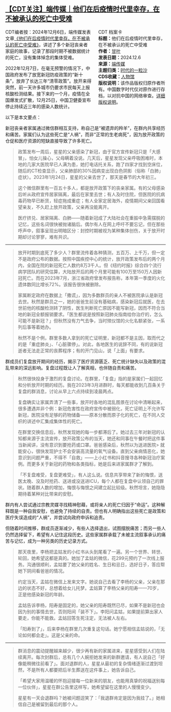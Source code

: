 <!--1734330780000-->
[【CDT关注】端传媒｜他们在后疫情时代里幸存，在不被承认的死亡中受难](https://chinadigitaltimes.net/chinese/714034.html)
------

<div style="width:42%;float:right;padding-left:20px;"><div class="su-spoiler su-spoiler-style-fancy su-spoiler-icon-chevron-circle" data-scroll-offset="0" data-anchor-in-url="no"><div class="su-spoiler-title" tabindex="0" role="button"><span class="su-spoiler-icon"></span>CDT 档案卡</div><div class="su-spoiler-content su-u-clearfix su-u-trim"><strong>标题：</strong>他们在后疫情时代里幸存，在不被承认的死亡中受难<br><strong>作者：</strong><a href="https://chinadigitaltimes.net/space/端传媒" target="_blank">甘叶</a><br><strong>发表日期：</strong>2024.12.6<br><strong>来源：</strong><a href="https://theinitium.com/zh-hans/article/20241206-mainland-covid-bereaved-in-post-covid-china" target="_blank">端传媒</a><br><strong>主题归类：</strong><a href="https://chinadigitaltimes.net/space/时代的一粒沙" target="_blank">时代的一粒沙</a><br><strong>CDS收藏：</strong><a href="https://chinadigitaltimes.net/space/%E4%BA%BA%E7%89%A9%E9%A6%86" target="_blank" rel="noopener">人物馆</a><br><strong>版权说明：</strong>该作品版权归原作者所有。中国数字时代仅对原作进行存档，以对抗中国的网络审查。<a href="https://chinadigitaltimes.net/chinese/copyright">详细版权说明</a>。</div></div></div><p>CDT编者按：2024年12月6日，端传媒发表文章<a href="https://theinitium.com/zh-hans/article/20241206-mainland-covid-bereaved-in-post-covid-china" title="《他们在后疫情时代里幸存，在不被承认的死亡中受难》">《他们在后疫情时代里幸存，在不被承认的死亡中受难》</a>，讲述了多个新冠丧亲者家庭的故事，记录了那段时期不被数据统计的死亡，没有集体悼念的集体受难。</p><p>2022年12月7日，在毫无预警的情况下，中国政府发布了放宽新冠防疫政策的“新十条”，放弃了长达三年“清零政策”。放开来得突然，前一天许多城市仍要求市民每天上报核酸检测结果。接下来的一个月，疫情在全国爆发式扩散，12月25日，中国卫健委宣布停止持续近三年的感染人数统计。</p><p>以下是本文要点：</p><p>新冠丧亲者家属通过微信群相互支持，称自己是“被遗弃的羚羊”，在群内共享经历和痛苦。家属们认为这些死亡是“人祸”，而非“正常的生老病死”，因为放开政策的仓促和医疗资源的短缺直接导致了许多死亡。</p><blockquote><p>政策发布一周后，星星的父亲感染了新冠，由于官方宣传新冠只是「大感冒」，怕女儿操心，父母瞒着没说。几天后，星星发现父亲呼吸困难时，本地的几家大医院早已人满为患，她打电话托关系，跑了四家才找到空床位，随后的CT检查显示，父亲肺部的30%因病变出现白色阴影（俗称「白肺」症状）。2023年1月24日，星星的父亲去世了，那天是春节的大年初三。</p><p>这个微信群里有一百五十多人，都是放开政策下的丧亲家属。有的父母感染后听从政府宣传居家隔离，最后在家里去世；有人及时住院，但医院的抗病毒药物早已断货，轻症拖成重症；有人全家定居海外，疫情期间父亲回国看望亲友，不久赶上放开政策，父亲再没能离开。</p><p>医疗挤兑、居家隔离、白肺——随着新冠成了大陆社会在重振中急需摆脱的记忆，这些名词很快被抛诸脑后。偶尔有人在网上呼吁不要忘记，但在那些呼声中，叙事呈现出明暗区分：封控时期被视为某种集体创伤，关于放开时期却讨论寥寥，难有共识。</p></blockquote><hr><blockquote><p>放开时期到底死了多少人？群里流传着各种猜测，五百万、上千万，但一定不是政府公布的数据。按照中国疾控中心的统计，放开政策发布后的两个月内，全国在院的新冠死亡人数约8万3千人。但《纽约时报》综合四个流行病学团队的研究估算，大陆放开后的两个月里可能有100万至150万人因新冠死亡。而在2023年7月，浙江省政府曾发布报告称，本年第一季度的火化遗体数同比增长72%。该报告很快被删除。</p><p>家属断定政府在数据上「撒谎」，因为多数群员的亲人不被医院承认是新冠去世。秋然是群员之一，她的爸爸生前没有基础病，感染新冠后就医，在去世前他的核酸检测转了阴性，医生判断死亡原因不能写新冠，因而不符合当地的新冠全额报销要求。「医生都说是按照新冠肺炎指南给你治疗的，怎么可能不是新冠？」但秋然没有力气去争，当时殡仪馆的火化名额紧张，一系列后事等着她办。</p><p>秋然不是个例，群里多数人拿到的死亡证明里，新冠都不是主因，取而代之的是「重症肺炎」、「心脏骤停」。对此，各地医生的说辞不同，有的说新冠逝者无法走正常的丧葬程序；有的开门见山，说「上面」有要求。</p></blockquote><p>群成员们复盘放开期间的经历，揭示了医疗资源匮乏、死亡统计缺失以及政策的混乱带来的深远影响。复盘过程既让人了解真相，也伴随自责和痛苦。</p><blockquote><p>秋然很快投身于激烈的复盘讨论。在群里，「复盘」指的是家属们一起回忆和分析放开时期的经历。我在2023年3月进群时，每天都能收到几百条关于复盘的群消息，讨论从早上六点持续到凌晨两点。</p><p>复盘确实让家属弄清了一些事，放开时各地的混乱图景在讨论中清晰起来，很多遭遇并非个例：新冠危害性在政府宣传中被弱化，死亡证明上不允许写新冠，医院没有足够的药物储备——原本分散而原子化的死亡，在不同人交织的讲述中汇集成集体性的死亡。</p><p>在群里交换信息后，秋然发现她的每一步都滞后了。她过去三年对新冠的认知都来源于主流宣传，放开政策公布的当天，她还和同事在午餐时把这件事当新闻讲，没有意识到要抢药或口罩。爸爸感染后，秋然以为送进医院&gt; 就能安心，很快发现护士不会安装高流量的氧气设备。直到父亲病情恶化，她意识到问题严重，不得不「自救」——上小红书和抖音搜寻各种新冠治疗案例。而更多关于新冠的药物和各类指标，她是后来进家属群才了解到。</p><p>「不复盘难受，复盘更难受」，有人这么说。信息共享带来了新的悔恨，送医太晚、没及时抢药、送进或没送进ICU，每个人都在复盘中认领自己的罪状。随着群人数的增加，悔恨与悔恨之间建立起比较级。秋然坦言，她隐隐期待着某种对比带来的安慰。</p></blockquote><p>群内有人尝试通过宗教灵媒寻找精神慰藉，或将亲人的死亡归因于“命运”。这种解释既是一种自我安慰，也避免了持续的自责。但也有人明确指出这些死亡是政策和医疗失误造成的“人祸”，并尝试向政府申诉和追责。</p><p>但随着时间推移，群成员逐渐减少，有些人选择退出，试图摆脱痛苦；而另一些人仍然选择留下，希望有人记住这段历史。这些家属群承载了未被主流叙事承认的痛苦与记忆，成为一种另类的历史记录方式。</p><blockquote><p>那天夜里，李杨把孟姑发的小红书从头到尾看了一遍。另一个世界、转世、轮回，她希望这都是真的。她加了孟姑的微信，花299元预约了一次线上服务。沟通很顺利，孟姑要了她父亲的姓名、生日和忌日，选好日子，答应帮她下阴间看爸爸的情况。</p><p>约定当天，孟姑在微信上发来文字。她说自己去看了李杨的父亲，父亲在那边的状态不好，总想着给女儿托梦。孟姑算了李杨父亲的阳寿——70岁，正是他感染新冠的年龄。</p><p>孟姑告诉李杨，阳寿是固定的，她父亲的阳寿既然已尽，如果不是新冠也会因为别的事情去世，否则阳间「装不下」。李阳问孟姑，如果提前算出家人要走，你能不能救。孟姑回答生死注定，无法被人左右。</p><p>「阳寿到了」，后来李杨在群里几次重复这句话。她宁愿相信孟姑说的，「无论如何都会走」。这是父亲的命。</p></blockquote><hr><blockquote><p>群消息的震动提醒越来越少，很少再有新的家属进来，星星感受到人们在陆续离开。每次封群后，总有几个人婉拒她发来的新群邀请，有人说自己「好像能稍微往前看了」。面对退群的人，星星从最初的复杂情绪逐渐过渡到坦然，不是所有人都要把后半生葬送在这件事上，她告诉自己。</p><p>「希望大家用温暖的怀抱迎接每一位新来的朋友，也能用真挚的祝福送别每一位伙伴」，星星在群公告里这样写，她希望留在这里的人慢慢变少。</p><p>星星有一天会退群吗？她被问题逗笑了：「我退群肯定是因为我挂了。」她相信自己是被留到最后的那个人。</p></blockquote><div class="addtoany_share_save_container addtoany_content addtoany_content_bottom"><div class="a2a_kit a2a_kit_size_32 addtoany_list" data-a2a-url="https://chinadigitaltimes.net/chinese/714034.html" data-a2a-title="【CDT关注】端传媒｜他们在后疫情时代里幸存，在不被承认的死亡中受难"><a class="a2a_button_facebook" href="https://www.addtoany.com/add_to/facebook?linkurl=https%3A%2F%2Fchinadigitaltimes.net%2Fchinese%2F714034.html&amp;linkname=%E3%80%90CDT%E5%85%B3%E6%B3%A8%E3%80%91%E7%AB%AF%E4%BC%A0%E5%AA%92%EF%BD%9C%E4%BB%96%E4%BB%AC%E5%9C%A8%E5%90%8E%E7%96%AB%E6%83%85%E6%97%B6%E4%BB%A3%E9%87%8C%E5%B9%B8%E5%AD%98%EF%BC%8C%E5%9C%A8%E4%B8%8D%E8%A2%AB%E6%89%BF%E8%AE%A4%E7%9A%84%E6%AD%BB%E4%BA%A1%E4%B8%AD%E5%8F%97%E9%9A%BE" title="Facebook" rel="nofollow noopener" target="_blank"></a><a class="a2a_button_twitter" href="https://www.addtoany.com/add_to/twitter?linkurl=https%3A%2F%2Fchinadigitaltimes.net%2Fchinese%2F714034.html&amp;linkname=%E3%80%90CDT%E5%85%B3%E6%B3%A8%E3%80%91%E7%AB%AF%E4%BC%A0%E5%AA%92%EF%BD%9C%E4%BB%96%E4%BB%AC%E5%9C%A8%E5%90%8E%E7%96%AB%E6%83%85%E6%97%B6%E4%BB%A3%E9%87%8C%E5%B9%B8%E5%AD%98%EF%BC%8C%E5%9C%A8%E4%B8%8D%E8%A2%AB%E6%89%BF%E8%AE%A4%E7%9A%84%E6%AD%BB%E4%BA%A1%E4%B8%AD%E5%8F%97%E9%9A%BE" title="Twitter" rel="nofollow noopener" target="_blank"></a><a class="a2a_button_telegram" href="https://www.addtoany.com/add_to/telegram?linkurl=https%3A%2F%2Fchinadigitaltimes.net%2Fchinese%2F714034.html&amp;linkname=%E3%80%90CDT%E5%85%B3%E6%B3%A8%E3%80%91%E7%AB%AF%E4%BC%A0%E5%AA%92%EF%BD%9C%E4%BB%96%E4%BB%AC%E5%9C%A8%E5%90%8E%E7%96%AB%E6%83%85%E6%97%B6%E4%BB%A3%E9%87%8C%E5%B9%B8%E5%AD%98%EF%BC%8C%E5%9C%A8%E4%B8%8D%E8%A2%AB%E6%89%BF%E8%AE%A4%E7%9A%84%E6%AD%BB%E4%BA%A1%E4%B8%AD%E5%8F%97%E9%9A%BE" title="Telegram" rel="nofollow noopener" target="_blank"></a><a class="a2a_button_reddit" href="https://www.addtoany.com/add_to/reddit?linkurl=https%3A%2F%2Fchinadigitaltimes.net%2Fchinese%2F714034.html&amp;linkname=%E3%80%90CDT%E5%85%B3%E6%B3%A8%E3%80%91%E7%AB%AF%E4%BC%A0%E5%AA%92%EF%BD%9C%E4%BB%96%E4%BB%AC%E5%9C%A8%E5%90%8E%E7%96%AB%E6%83%85%E6%97%B6%E4%BB%A3%E9%87%8C%E5%B9%B8%E5%AD%98%EF%BC%8C%E5%9C%A8%E4%B8%8D%E8%A2%AB%E6%89%BF%E8%AE%A4%E7%9A%84%E6%AD%BB%E4%BA%A1%E4%B8%AD%E5%8F%97%E9%9A%BE" title="Reddit" rel="nofollow noopener" target="_blank"></a><a class="a2a_button_whatsapp" href="https://www.addtoany.com/add_to/whatsapp?linkurl=https%3A%2F%2Fchinadigitaltimes.net%2Fchinese%2F714034.html&amp;linkname=%E3%80%90CDT%E5%85%B3%E6%B3%A8%E3%80%91%E7%AB%AF%E4%BC%A0%E5%AA%92%EF%BD%9C%E4%BB%96%E4%BB%AC%E5%9C%A8%E5%90%8E%E7%96%AB%E6%83%85%E6%97%B6%E4%BB%A3%E9%87%8C%E5%B9%B8%E5%AD%98%EF%BC%8C%E5%9C%A8%E4%B8%8D%E8%A2%AB%E6%89%BF%E8%AE%A4%E7%9A%84%E6%AD%BB%E4%BA%A1%E4%B8%AD%E5%8F%97%E9%9A%BE" title="WhatsApp" rel="nofollow noopener" target="_blank"></a><a class="a2a_button_email" href="https://www.addtoany.com/add_to/email?linkurl=https%3A%2F%2Fchinadigitaltimes.net%2Fchinese%2F714034.html&amp;linkname=%E3%80%90CDT%E5%85%B3%E6%B3%A8%E3%80%91%E7%AB%AF%E4%BC%A0%E5%AA%92%EF%BD%9C%E4%BB%96%E4%BB%AC%E5%9C%A8%E5%90%8E%E7%96%AB%E6%83%85%E6%97%B6%E4%BB%A3%E9%87%8C%E5%B9%B8%E5%AD%98%EF%BC%8C%E5%9C%A8%E4%B8%8D%E8%A2%AB%E6%89%BF%E8%AE%A4%E7%9A%84%E6%AD%BB%E4%BA%A1%E4%B8%AD%E5%8F%97%E9%9A%BE" title="Email" rel="nofollow noopener" target="_blank"></a><a class="a2a_button_copy_link" href="https://www.addtoany.com/add_to/copy_link?linkurl=https%3A%2F%2Fchinadigitaltimes.net%2Fchinese%2F714034.html&amp;linkname=%E3%80%90CDT%E5%85%B3%E6%B3%A8%E3%80%91%E7%AB%AF%E4%BC%A0%E5%AA%92%EF%BD%9C%E4%BB%96%E4%BB%AC%E5%9C%A8%E5%90%8E%E7%96%AB%E6%83%85%E6%97%B6%E4%BB%A3%E9%87%8C%E5%B9%B8%E5%AD%98%EF%BC%8C%E5%9C%A8%E4%B8%8D%E8%A2%AB%E6%89%BF%E8%AE%A4%E7%9A%84%E6%AD%BB%E4%BA%A1%E4%B8%AD%E5%8F%97%E9%9A%BE" title="Copy Link" rel="nofollow noopener" target="_blank"></a><a class="a2a_dd addtoany_share_save addtoany_share" href="https://www.addtoany.com/share"></a></div></div>
